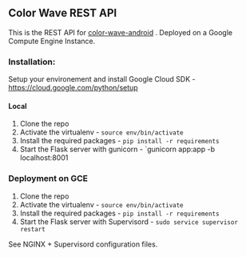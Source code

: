 ## Color Wave REST API ##

This is the REST API for [color-wave-android](https://github.com/Schenng/colour-wave-android) . Deployed on a Google Compute Engine Instance.

### Installation: ###

Setup your environement and install Google Cloud SDK - https://cloud.google.com/python/setup

#### Local ####
1. Clone the repo
2. Activate the virtualenv - `source env/bin/activate`
3. Install the required packages - `pip install -r requirements`
4. Start the Flask server with gunicorn - `gunicorn app:app -b localhost:8001


### Deployment on GCE ###
1. Clone the repo
2. Activate the virtualenv - `source env/bin/activate`
3. Install the required packages - `pip install -r requirements`
4. Start the Flask server with Supervisord - `sudo service supervisor restart`

See NGINX + Supervisord configuration files.
